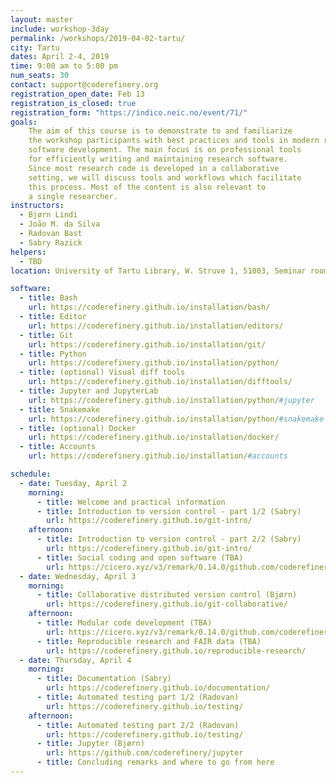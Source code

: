 ```yaml
---
layout: master
include: workshop-3day
permalink: /workshops/2019-04-02-tartu/
city: Tartu
dates: April 2-4, 2019
time: 9:00 am to 5:00 pm
num_seats: 30
contact: support@coderefinery.org
registration_open_date: Feb 13
registration_is_closed: true
registration_form: "https://indico.neic.no/event/71/"
goals:
    The aim of this course is to demonstrate to and familiarize
    the workshop participants with best practices and tools in modern research
    software development. The main focus is on professional tools
    for efficiently writing and maintaining research software.
    Since most research code is developed in a collaborative
    setting, we will discuss tools and workflows which facilitate
    this process. Most of the content is also relevant to
    a single researcher.
instructors:
  - Bjørn Lindi
  - João M. da Silva
  - Radovan Bast
  - Sabry Razick
helpers:
  - TBD
location: University of Tartu Library, W. Struve 1, 51003, Seminar room Kodavere.

software:
  - title: Bash
    url: https://coderefinery.github.io/installation/bash/
  - title: Editor
    url: https://coderefinery.github.io/installation/editors/
  - title: Git
    url: https://coderefinery.github.io/installation/git/
  - title: Python
    url: https://coderefinery.github.io/installation/python/
  - title: (optional) Visual diff tools
    url: https://coderefinery.github.io/installation/difftools/
  - title: Jupyter and JupyterLab
    url: https://coderefinery.github.io/installation/python/#jupyter
  - title: Snakemake
    url: https://coderefinery.github.io/installation/python/#snakemake
  - title: (optional) Docker
    url: https://coderefinery.github.io/installation/docker/
  - title: Accounts
    url: https://coderefinery.github.io/installation/#accounts

schedule:
  - date: Tuesday, April 2
    morning:
      - title: Welcome and practical information
      - title: Introduction to version control - part 1/2 (Sabry)
        url: https://coderefinery.github.io/git-intro/
    afternoon:
      - title: Introduction to version control - part 2/2 (Sabry)
        url: https://coderefinery.github.io/git-intro/
      - title: Social coding and open software (TBA)
        url: https://cicero.xyz/v3/remark/0.14.0/github.com/coderefinery/social-coding/2018-12-11-espoo/talk.md/
  - date: Wednesday, April 3
    morning:
      - title: Collaborative distributed version control (Bjørn)
        url: https://coderefinery.github.io/git-collaborative/
    afternoon:
      - title: Modular code development (TBA)
        url: https://cicero.xyz/v3/remark/0.14.0/github.com/coderefinery/modular-code-development/master/talk.md
      - title: Reproducible research and FAIR data (TBA)
        url: https://coderefinery.github.io/reproducible-research/
  - date: Thursday, April 4
    morning:
      - title: Documentation (Sabry)
        url: https://coderefinery.github.io/documentation/
      - title: Automated testing part 1/2 (Radovan)
        url: https://coderefinery.github.io/testing/
    afternoon:
      - title: Automated testing part 2/2 (Radovan)
        url: https://coderefinery.github.io/testing/
      - title: Jupyter (Bjørn)
        url: https://github.com/coderefinery/jupyter
      - title: Concluding remarks and where to go from here
---
```

